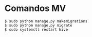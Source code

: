 # Comandos MV

```
$ sudo python manage.py makemigrations
$ sudo python manage.py migrate
$ sudo systemctl restart hive
```

